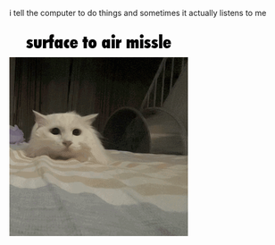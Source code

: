 i tell the computer to do things and sometimes it actually listens to me
<!--START_SECTION:update_image-->
<img src=https://raw.githubusercontent.com/sneakykestrel/sneakykestrel/main/.github/images/surface-to-air-missile.gif height="" width="" align=left alt=kitty />
<!--END_SECTION:update_image-->

